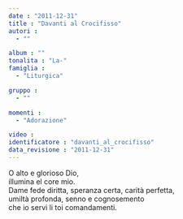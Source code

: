 ```yaml
---
date : "2011-12-31"
title : "Davanti al Crocifisso"
autori : 
  - ""

album : ""
tonalita : "La-"
famiglia : 
  - "Liturgica"

gruppo : 
  - ""

momenti : 
  - "Adorazione"

video : 
identificatore : "davanti_al_crocifisso"
data_revisione : "2011-12-31"
---
```

  
  
O alto e glorioso Dio,  
illumina el core mio.  
 Dame fede diritta, speranza certa, carità perfetta,  
 umiltà profonda,  senno e cognosemento  
che io servi li toi comandamenti.  
  
  
  
